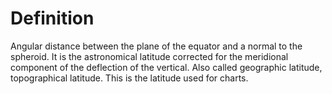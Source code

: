 # Definition

Angular distance between the plane of the equator and a normal to the
spheroid. It is the astronomical latitude corrected for the meridional
component of the deflection of the vertical. Also called geographic
latitude, topographical latitude. This is the latitude used for charts.

